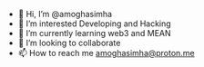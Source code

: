 - 👋 Hi, I’m @amoghasimha
- 👀 I’m interested Developing and Hacking
- 🌱 I’m currently learning web3 and MEAN
- 💞️ I’m looking to collaborate 
- 📫 How to reach me amoghasimha@proton.me

<!---
amoghasimha/amoghasimha is a ✨ special ✨ repository because its `README.md` (this file) appears on your GitHub profile.
You can click the Preview link to take a look at your changes.
--->
